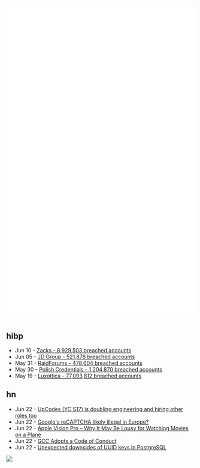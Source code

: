 ![Metrics](https://raw.githubusercontent.com/phixion/phixion/master/metrics.svg)

## hibp

<!--
for https://github.com/phixion/phixion/blob/main/.github/workflows/feeds.yml
-->
<!--START_SECTION:haveibeenpwnd-->
- Jun 10 - [Zacks - 8,929,503 breached accounts](https://haveibeenpwned.com/PwnedWebsites#Zacks)
- Jun 05 - [JD Group - 521,878 breached accounts](https://haveibeenpwned.com/PwnedWebsites#JDGroup)
- May 31 - [RaidForums - 478,604 breached accounts](https://haveibeenpwned.com/PwnedWebsites#RaidForums)
- May 30 - [Polish Credentials - 1,204,870 breached accounts](https://haveibeenpwned.com/PwnedWebsites#PolishCredentials)
- May 19 - [Luxottica - 77,093,812 breached accounts](https://haveibeenpwned.com/PwnedWebsites#Luxottica)
<!--END_SECTION:haveibeenpwnd-->

## hn

<!--
for https://github.com/phixion/phixion/blob/main/.github/workflows/feeds.yml
-->
<!--START_SECTION:hn-->
- Jun 22 - [UpCodes (YC S17) is doubling engineering and hiring other roles too](https://up.codes/careers)
- Jun 22 - [Google's reCAPTCHA likely illegal in Europe?](https://wideangle.co/blog/is-recaptcha-illegal-under-gdpr)
- Jun 22 - [Apple Vision Pro – Why It May Be Lousy for Watching Movies on a Plane](https://kguttag.com/2023/06/21/apple-vision-pro-part-3-why-it-may-be-lousy-for-watching-movies-on-a-plane/)
- Jun 22 - [GCC Adopts a Code of Conduct](https://www.phoronix.com/news/GCC-Code-of-Conduct)
- Jun 22 - [Unexpected downsides of UUID keys in PostgreSQL](https://www.cybertec-postgresql.com/en/unexpected-downsides-of-uuid-keys-in-postgresql/)
<!--END_SECTION:hn-->

<!--
for https://yhype.me
-->
![](https://hit.yhype.me/github/profile?user_id=13013670)
